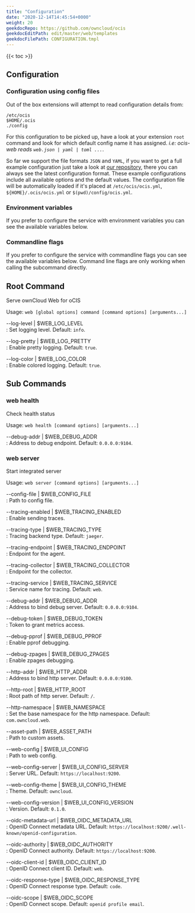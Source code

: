 ```yaml
---
title: "Configuration"
date: "2020-12-14T14:45:54+0000"
weight: 20
geekdocRepo: https://github.com/owncloud/ocis
geekdocEditPath: edit/master/web/templates
geekdocFilePath: CONFIGURATION.tmpl
---
```


{{< toc >}}

## Configuration

### Configuration using config files

Out of the box extensions will attempt to read configuration details from:

```console
/etc/ocis
$HOME/.ocis
./config
```

For this configuration to be picked up, have a look at your extension `root` command and look for which default config name it has assigned. *i.e: ocis-web reads `web.json | yaml | toml ...`*.

So far we support the file formats `JSON` and `YAML`, if you want to get a full example configuration just take a look at [our repository](https://github.com/owncloud/ocis/tree/master/config), there you can always see the latest configuration format. These example configurations include all available options and the default values. The configuration file will be automatically loaded if it's placed at `/etc/ocis/ocis.yml`, `${HOME}/.ocis/ocis.yml` or `$(pwd)/config/ocis.yml`.

### Environment variables

If you prefer to configure the service with environment variables you can see the available variables below.

### Commandline flags

If you prefer to configure the service with commandline flags you can see the available variables below. Command line flags are only working when calling the subcommand directly.

## Root Command

Serve ownCloud Web for oCIS

Usage: `web [global options] command [command options] [arguments...]`

--log-level | $WEB_LOG_LEVEL  
: Set logging level. Default: `info`.

--log-pretty | $WEB_LOG_PRETTY  
: Enable pretty logging. Default: `true`.

--log-color | $WEB_LOG_COLOR  
: Enable colored logging. Default: `true`.

## Sub Commands

### web health

Check health status

Usage: `web health [command options] [arguments...]`

--debug-addr | $WEB_DEBUG_ADDR  
: Address to debug endpoint. Default: `0.0.0.0:9104`.

### web server

Start integrated server

Usage: `web server [command options] [arguments...]`

--config-file | $WEB_CONFIG_FILE  
: Path to config file.

--tracing-enabled | $WEB_TRACING_ENABLED  
: Enable sending traces.

--tracing-type | $WEB_TRACING_TYPE  
: Tracing backend type. Default: `jaeger`.

--tracing-endpoint | $WEB_TRACING_ENDPOINT  
: Endpoint for the agent.

--tracing-collector | $WEB_TRACING_COLLECTOR  
: Endpoint for the collector.

--tracing-service | $WEB_TRACING_SERVICE  
: Service name for tracing. Default: `web`.

--debug-addr | $WEB_DEBUG_ADDR  
: Address to bind debug server. Default: `0.0.0.0:9104`.

--debug-token | $WEB_DEBUG_TOKEN  
: Token to grant metrics access.

--debug-pprof | $WEB_DEBUG_PPROF  
: Enable pprof debugging.

--debug-zpages | $WEB_DEBUG_ZPAGES  
: Enable zpages debugging.

--http-addr | $WEB_HTTP_ADDR  
: Address to bind http server. Default: `0.0.0.0:9100`.

--http-root | $WEB_HTTP_ROOT  
: Root path of http server. Default: `/`.

--http-namespace | $WEB_NAMESPACE  
: Set the base namespace for the http namespace. Default: `com.owncloud.web`.

--asset-path | $WEB_ASSET_PATH  
: Path to custom assets.

--web-config | $WEB_UI_CONFIG  
: Path to web config.

--web-config-server | $WEB_UI_CONFIG_SERVER  
: Server URL. Default: `https://localhost:9200`.

--web-config-theme | $WEB_UI_CONFIG_THEME  
: Theme. Default: `owncloud`.

--web-config-version | $WEB_UI_CONFIG_VERSION  
: Version. Default: `0.1.0`.

--oidc-metadata-url | $WEB_OIDC_METADATA_URL  
: OpenID Connect metadata URL. Default: `https://localhost:9200/.well-known/openid-configuration`.

--oidc-authority | $WEB_OIDC_AUTHORITY  
: OpenID Connect authority. Default: `https://localhost:9200`.

--oidc-client-id | $WEB_OIDC_CLIENT_ID  
: OpenID Connect client ID. Default: `web`.

--oidc-response-type | $WEB_OIDC_RESPONSE_TYPE  
: OpenID Connect response type. Default: `code`.

--oidc-scope | $WEB_OIDC_SCOPE  
: OpenID Connect scope. Default: `openid profile email`.

